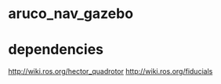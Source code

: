 # aruco_nav_gazebo


# dependencies
http://wiki.ros.org/hector_quadrotor
http://wiki.ros.org/fiducials

